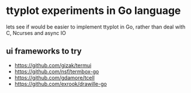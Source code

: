 # ttyplot experiments in Go language

lets see if would be easier to implement ttyplot in Go, rather than deal with C, Ncurses and async IO

## ui frameworks to try

- https://github.com/gizak/termui
- https://github.com/nsf/termbox-go
- https://github.com/gdamore/tcell
- https://github.com/exrook/drawille-go
